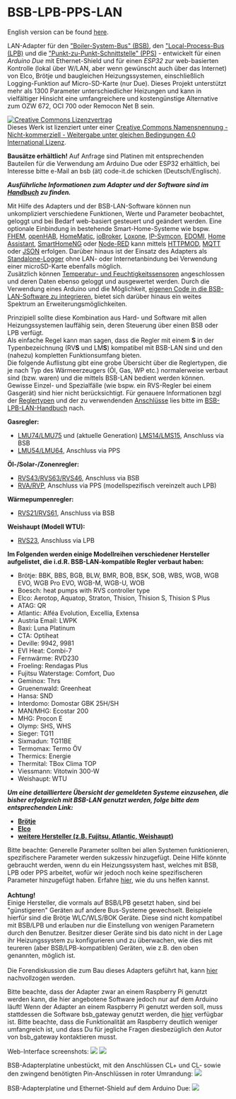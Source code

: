 # BSB-LPB-PPS-LAN

English version can be found <A HREF="https://github.com/fredlcore/bsb_lan/blob/master/README.md">here</A>. 

LAN-Adapter für den ["Boiler-System-Bus" (BSB)](https://1coderookie.github.io/BSB-LPB-LAN/kap10.html#1011-bsb), den ["Local-Process-Bus (LPB)](https://1coderookie.github.io/BSB-LPB-LAN/kap10.html#1012-lpb) und die ["Punkt-zu-Punkt-Schnittstelle" (PPS)](https://1coderookie.github.io/BSB-LPB-LAN/kap10.html#1013-pps-schnittstelle) - entwickelt für einen *Arduino Due* mit Ethernet-Shield und für einen *ESP32* zur web-basierten Kontrolle (lokal über W/LAN, aber wenn gewünscht auch über das Internet) von Elco, Brötje und baugleichen Heizungssystemen, einschließlich Logging-Funktion auf Micro-SD-Karte (nur Due). Dieses Projekt unterstützt mehr als 1300 Parameter unterschiedlicher Heizungen und kann in vielfältiger Hinsicht eine umfangreichere und kostengünstige Alternative zum OZW 672, OCI 700 oder Remocon Net B sein.

<a rel="license" href="http://creativecommons.org/licenses/by-nc-sa/4.0/"><img alt="Creative Commons Lizenzvertrag" style="border-width:0" src="https://i.creativecommons.org/l/by-nc-sa/4.0/88x31.png" /></a><br />Dieses Werk ist lizenziert unter einer <a rel="license" href="http://creativecommons.org/licenses/by-nc-sa/4.0/">Creative Commons Namensnennung - Nicht-kommerziell - Weitergabe unter gleichen Bedingungen 4.0 International Lizenz</a>.

<B>Bausätze erhältlich!</B> Auf Anfrage sind Platinen mit entsprechenden Bauteilen für die Verwendung am Arduino Due oder ESP32 erhältlich, bei Interesse bitte e-Mail an bsb (ät) code-it.de schicken (Deutsch/Englisch).

***Ausführliche Informationen zum Adapter und der Software sind im [Handbuch](https://1coderookie.github.io/BSB-LPB-LAN/) zu finden.***  
   
Mit Hilfe des Adapters und der BSB-LAN-Software können nun unkompliziert verschiedene Funktionen, Werte und Parameter beobachtet, geloggt und bei Bedarf web-basiert gesteuert und geändert werden.
Eine optionale Einbindung in bestehende Smart-Home-Systeme wie bspw. [FHEM](https://1coderookie.github.io/BSB-LPB-LAN/kap08.html#81-fhem), [openHAB](https://1coderookie.github.io/BSB-LPB-LAN/kap08.html#82-openhab), [HomeMatic](https://1coderookie.github.io/BSB-LPB-LAN/kap08.html#83-homematic-eq3), [ioBroker](https://1coderookie.github.io/BSB-LPB-LAN/kap08.html#84-iobroker), [Loxone](https://1coderookie.github.io/BSB-LPB-LAN/kap08.html#85-loxone), [IP-Symcon](https://1coderookie.github.io/BSB-LPB-LAN/kap08.html#86-ip-symcon), [EDOMI](https://1coderookie.github.io/BSB-LPB-LAN/kap08.html#810-edomi), [Home Assistant](https://1coderookie.github.io/BSB-LPB-LAN/kap08.html#811-home-assistant), [SmartHomeNG](https://1coderookie.github.io/BSB-LPB-LAN/kap08.html#812-smarthomeng) oder [Node-RED](https://1coderookie.github.io/BSB-LPB-LAN/kap08.html#813-node-red) kann mittels [HTTPMOD](https://1coderookie.github.io/BSB-LPB-LAN/kap08.html#812-einbindung-mittels-httpmod-modul), [MQTT](https://1coderookie.github.io/BSB-LPB-LAN/kap05.html#52-mqtt) oder [JSON](https://1coderookie.github.io/BSB-LPB-LAN/kap05.html#53-json) erfolgen. 
Darüber hinaus ist der Einsatz des Adapters als [Standalone-Logger](https://1coderookie.github.io/BSB-LPB-LAN/kap06.html#61-loggen-von-daten) ohne LAN- oder Internetanbindung bei Verwendung einer microSD-Karte ebenfalls möglich.  
Zusätzlich können [Temperatur- und Feuchtigkeitssensoren](https://1coderookie.github.io/BSB-LPB-LAN/kap07.html#71-verwendung-optionaler-sensoren-dht22-ds18b20-bme280) angeschlossen und deren Daten ebenso geloggt und ausgewertet werden. Durch die Verwendung eines Arduino und die Möglichkeit, [eigenen Code in die BSB-LAN-Software zu integrieren](https://1coderookie.github.io/BSB-LPB-LAN/kap06.html#68-eigenen-code-in-bsb-lan-einbinden), bietet sich darüber hinaus ein weites Spektrum an Erweiterungsmöglichkeiten. 
   
Prinzipiell sollte diese Kombination aus Hard- und Software mit allen Heizungssystemen lauffähig sein, deren Steuerung über einen BSB oder LPB verfügt.  
Als einfache Regel kann man sagen, dass die Regler mit einem **S** in der Typenbezeichnung (RV**S** und LM**S**) kompatibel mit BSB-LAN sind und den (nahezu) kompletten Funktionsumfang bieten.  
Die folgende Auflistung gibt eine grobe Übersicht über die Reglertypen, die je nach Typ des Wärmeerzeugers (Öl, Gas, WP etc.) normalerweise verbaut sind (bzw. waren) und die mittels BSB-LAN bedient werden können. Gewisse Einzel- und Spezialfälle (wie bspw. ein RVS-Regler bei einem Gasgerät) sind hier nicht berücksichtigt. Für genauere Informationen bzgl der [Reglertypen](https://1coderookie.github.io/BSB-LPB-LAN/kap10.html#102-detaillierte-beschreibung-der-kompatiblen-regler) und der zu verwendenden [Anschlüsse](https://1coderookie.github.io/BSB-LPB-LAN/kap03.html#31-anschluss-des-adapters) lies bitte im [BSB-LPB-LAN-Handbuch](https://1coderookie.github.io/BSB-LPB-LAN/) nach.

**Gasregler:**  
- [LMU74/LMU75](https://1coderookie.github.io/BSB-LPB-LAN/kap10.html#10211-lmu-regler) und (aktuelle Generation) [LMS14/LMS15](https://1coderookie.github.io/BSB-LPB-LAN/kap10.html#10212-lms-regler), Anschluss via BSB  
- [LMU54/LMU64](https://1coderookie.github.io/BSB-LPB-LAN/kap10.html#10211-lmu-regler), Anschluss via PPS   
   
**Öl-/Solar-/Zonenregler:**  
- [RVS43/RVS63/RVS46](https://1coderookie.github.io/BSB-LPB-LAN/kap10.html#10222-rvs-regler), Anschluss via BSB  
- [RVA/RVP](https://1coderookie.github.io/BSB-LPB-LAN/kap10.html#10221-rva--und-rvp-regler), Anschluss via PPS (modellspezifisch vereinzelt auch LPB)  
   
**Wärmepumpenregler:**  
- [RVS21/RVS61](https://1coderookie.github.io/BSB-LPB-LAN/kap10.html#10222-rvs-regler), Anschluss via BSB  
   
**Weishaupt (Modell WTU):**  
- [RVS23](https://1coderookie.github.io/BSB-LPB-LAN/kap10.html#10222-rvs-regler), Anschluss via LPB      
  
**Im Folgenden werden einige Modellreihen verschiedener Hersteller aufgelistet, die i.d.R. BSB-LAN-kompatible Regler verbaut haben:**  
- Brötje: BBK, BBS, BGB, BLW, BMR, BOB, BSK, SOB, WBS, WGB, WGB EVO, WGB Pro EVO, WGB-M, WGB-U, WOB  
- Boesch: heat pumps with RVS controller type
- Elco: Aerotop, Aquatop, Straton, Thision, Thision S, Thision S Plus  
- ATAG: QR  
- Atlantic: Alféa Evolution, Excellia, Extensa  
- Austria Email: LWPK  
- Baxi: Luna Platinum
- CTA: Optiheat  
- Deville: 9942, 9981
- EVI Heat: Combi-7
- Fernwärme: RVD230
- Froeling: Rendagas Plus
- Fujitsu Waterstage: Comfort, Duo
- Geminox: Thrs
- Gruenenwald: Greenheat
- Hansa: SND
- Interdomo: Domostar GBK 25H/SH
- MAN/MHG: Ecostar 200
- MHG: Procon E
- Olymp: SHS, WHS
- Sieger: TG11
- Sixmadun: TG11BE
- Termomax: Termo ÖV
- Thermics: Energie
- Thermital: TBox Clima TOP
- Viessmann: Vitotwin 300-W
- Weishaupt: WTU
   
***Um eine detailliertere Übersicht der gemeldeten Systeme einzusehen, die bisher erfolgreich mit BSB-LAN genutzt werden, folge bitte dem entsprechenden Link:***  
- **[Brötje](https://1coderookie.github.io/BSB-LPB-LAN/kap11.html#111-brötje)**
- **[Elco](https://1coderookie.github.io/BSB-LPB-LAN/kap11.html#112-elco)**
- **[weitere Hersteller (z.B. Fujitsu, Atlantic, Weishaupt)](https://1coderookie.github.io/BSB-LPB-LAN/kap11.html#113-weitere-hersteller)**      
   
Bitte beachte: Generelle Parameter sollten bei allen Systemen funktionieren, spezifischere Parameter werden sukzessiv hinzugefügt. Deine Hilfe könnte gebraucht werden, wenn du ein Heizungssystem hast, welches mit BSB, LPB oder PPS arbeitet, wofür wir jedoch noch keine spezifischeren Parameter hinzugefügt haben. Erfahre <A HREF="https://github.com/fredlcore/bsb_lan/blob/master/FAQ_de.md#mein-heizungssystem-verf%C3%BCgt-%C3%BCber-parameter-die-von-der-software-bisher-nicht-unterst%C3%BCtzt-werden-kann-ich-behilflich-sein-diese-parameter-hinzuzuf%C3%BCgen">hier</A>, wie du uns helfen kannst.
<BR><BR>
<B>Achtung!</B><BR>
Einige Hersteller, die vormals auf BSB/LPB gesetzt haben, sind bei "günstigeren" Geräten auf andere Bus-Systeme gewechselt. Beispiele hierfür sind die Brötje WLC/WLS/BOK Geräte. Diese sind nicht kompatibel mit BSB/LPB und erlauben nur die Einstellung von wenigen Parametern durch den Benutzer. Besitzer dieser Geräte sind bis dato nicht in der Lage ihr Heizungssystem zu konfigurieren und zu überwachen, wie dies mit teureren (aber BSB/LPB-kompatiblen) Geräten, wie z.B. den oben genannten, möglich ist.
<BR><BR>
Die Forendiskussion die zum Bau dieses Adapters geführt hat, kann <A HREF="https://forum.fhem.de/index.php?topic=29762.new;topicseen#new">hier</A> nachvollzogen werden.<BR>

Bitte beachte, dass der Adapter zwar an einem Raspberry Pi genutzt werden kann, die hier angebotene Software jedoch nur auf dem Arduino läuft! Wenn der Adapter an einem Raspberry Pi genutzt werden soll, muss stattdessen die Software bsb_gateway genutzt werden, die <A HREF="https://github.com/loehnertj/bsbgateway">hier</A> verfügbar ist. Bitte beachte, dass die Funktionalität am Raspberry deutlich weniger umfangreich ist, und dass Du für jegliche Fragen diesbezüglich den Autor von bsb_gateway kontaktieren musst.

Web-Interface screenshots:
<img src="https://github.com/fredlcore/bsb_lan/blob/master/BSB_LAN/schematics/Web-Interface.png" size="50%">
<img src="https://github.com/fredlcore/bsb_lan/blob/master/BSB_LAN/schematics/Web-Interface2.png" size="50%">

BSB-Adapterplatine unbestückt, mit den Anschlüssen CL+ und CL- sowie den zwingend benötigten Pin-Anschlüssen in roter Umrandung:
<img src="https://github.com/fredlcore/bsb_lan/blob/master/BSB_LAN/schematics/BSB-Board%20plain.jpg" size="50%">

BSB-Adapterplatine und Ethernet-Shield auf dem Arduino Due:
<img src="https://github.com/fredlcore/bsb_lan/blob/master/BSB_LAN/schematics/BSB-Board%20on%20Arduino%20Due.jpg" size="50%">
